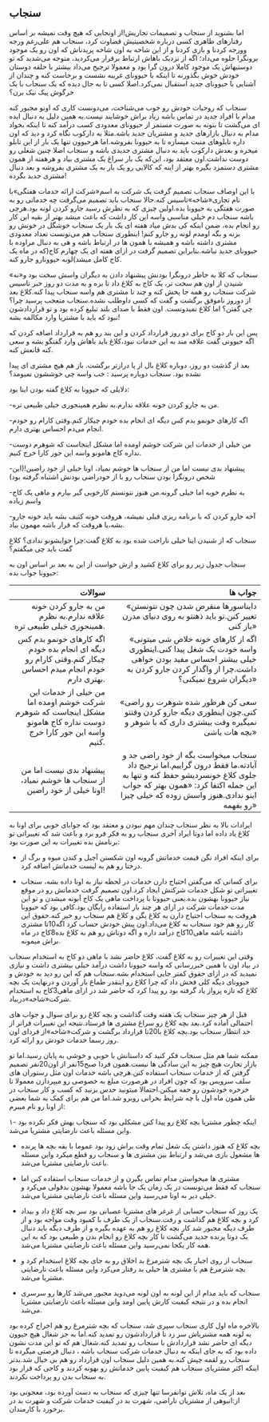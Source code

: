 ## سنجاب

اما بشنوید از سنجاب و تصمیمات تجاریش!از اونجایی که هیچ وقت نمیشه بر اساس رفتارهای ظاهری کسی درباره شخصیتیش قضاوت کرد، سنجاب هم علی‌رغم ورجه وورجه کردنا و بازی کردنا و از این شاخه به اون شاخه پریدناش که اون رو یک موجود برونگرا جلوه می‌داد؛ اگه از نزدیک باهاش ارتباط برقرار می‌کردید، متوجه می‌شدید که تو دوستیهاش یک موجود کاملا درون گرا بود و معمولا ترجیح می‌داد بیشتر با حلقه دوستان خودش خوش بگذورنه تا اینکه با حیوونای غریبه نشست و برخاست کنه و چندان از آشنایی با حیوونای جدید استقبال نمی‌کرد.اصلا کسی تا به حال دیده که یک سنجاب با یک خرگوش پیک نیک برن؟

سنجاب که روحیات خودش رو خوب می‌شناخت، می‌دونست کاری که اونو مجبور کنه مدام با افراد جدید در تماس باشه زیاد براش خوشایند نیست.به همین دلیل به دنبال ایده ای می‌گشت تا بتونه به صورت مستمر از حیوونای معدودی کسب درآمد کنه تا اینکه بخواد مدام به دنبال بازارهای جدید و مشتریان جدید باشه.مثلا به دارکوب نگاه کرد و دید که اون داره تابلوهای منبت میسازه تا به حیوونا بفروشه.اما هرحیوون تنها یک بار از این تابلو میخره و بعدش دارکوب باید به دنبال مشتری جدیدی باشه و سنجاب اصلا چنین شغلی رو دوست نداشت.اون معتقد بود، این‌که یک بار سراغ یک مشتری بیاد و هرهفته از همون مشتری دستمزد بگیره بهتر از اینه که کالایی رو یک بار به یک مشتری بفروشه و بعد دنبال مشتری جدید بگرده!

با این اوصاف سنجاب تصمیم گرفت یک شرکت به اسم«شرکت ارائه خدمات هفتگی»با نام تجاری«شاخه»تاسیس کنه.حالا سنجاب باید تصمیم می‌گرفت چه خدماتی رو به صورت هفتگی به حیوونا بده.اولین چیزی که به نظرش رسید جارو کردن لونه بود.هرچی باشه سنجاب دم خیلی مناسبی واسه این کار داشت که باعث میشد بهتر از بقیه این کار رو انجام بده، ضمن اینکه کی بدش میاد هفته ای یک بار یک سنجاب خوشگل در خونش رو بزنه و بگه اومدم لونه رو جارو کنم! اینطوری سنجاب هم می‌تونست تعداد معدودی مشتری داشته باشه و همیشه با همون ها در ارتباط باشه و هی به دنبال مراوده با حیوونای جدید نباشه.بنابراین تصمیم گرفت در ازای هفته ای یک چهارم کاج\(که در ماه یک کاج کامل میشد\)لونه حیوونارو جارو کنه.

سنجاب که کلا به خاطر درونگرا بودنش پیشنهاد دادن به دیگران واسش سخت بود و«نه» شنیدن از اون هم سخت تر، یک کاج به کلاغ داد تا بره و به مدت دو روز خبر تاسیس شرکت سنجاب رو همه جا پخش کنه و چند تا مشتری هم واسه سنجاب پیدا کنه.کلاغ بعد از دوروز ناموفق برگشت و گفت که کسی داوطلب نشده.سنجاب متعجب پرسید چرا؟ چی گفتن؟ اما کلاغ نمیدونست. اون فقط با صدای بلند تبلیغ کرده بود و تو قراردادشون نبود که باید با مشتریا وارد مکالمه بشه!

پس این بار دو کاج برای دو روز قرارداد کردن و این بند رو هم به قرارداد اضافه کردن که اگه حیوونی گفت علاقه مند به این خدمات نبود،‌کلاغ باید باهاش وارد گفتگو بشه و سعی کنه قانعش کنه. 

بعد از گذشت دو روز، دوباره کلاغ بال از پا درازتر برگشت. باز هم هیچ مشتری ای پیدا نشده بود. سنجاب دوباره پرسید : خب واسه چی خوششون نمیومد؟ 

دلایلی که حیوونا به کلاغ گفته بودن اینا بود:

-من به جارو کردن خونه علاقه ندارم.به نظرم همینجوری خیلی طبیعی تره.

-اگه کارهای خونمو بدم کس دیگه ای انجام بده خودم چیکار کنم.وقتی کارام رو خودم انجام می‌دم احساس بهتری دارم.

-من خیلی از خدمات این شرکت خوشم اومده اما مشکل اینجاست که شوهرم دوست نداره کاج هامونو واسه این جور کارا خرج کنیم.

-پیشنهاد بدی نیست اما من از سنجاب ها خوشم نمیاد، اونا خیلی از خود راضین!\(این شخص درونگرا بودن سنجاب رو با از خودراضی بودنش اشتباه گرفته بود\)

-به نظرم خوبه اما خیلی گرونه.من هنوز نتونستم کارخوبی گیر بیارم و ماهی یک کاج واسم زیاده

-آخه جارو کردن که با برنامه ریزی قبلی نمیشه، هروقت خونه کثیف بشه باید خونه جارو بشه،یا هروقت که قرار باشه مهمون بیاد.

سنجاب که از شنیدن اینا خیلی ناراحت شده بود به کلاغ گفت:چرا جوابشونو ندادی؟ کلاغ گفت باید چی میگفتم؟

سنجاب جدول زیر رو برای کلاغ کشید و ازش خواست از این به بعد بر اساس اون به حیوونا جواب بده:











| سوالات | جواب ها |
| ---: | ---: |
|   من به جارو کردن خونه علاقه ندارم.به نظرم همینجوری خیلی طبیعی تره. |  «دایناسورها منقرض شدن چون نتونستن تغییر کنن.تو باید ذهنتو به روی دنیای مدرن باز کنی» |
|   اگه کارهای خونمو بدم کس دیگه ای انجام بده خودم چیکار کنم.وقتی کارام رو خودم انجام میدم احساس بهتری دارم. |     «اگه از کارهای خونه خلاص شی میتونی واسه خودت یک شغل پیدا کنی.اینطوری خیلی بیشتر احساس مفید بودن خواهی داشت.چرا از واگذار کردن جارو کردن به دیگران شروع نمیکنی؟» |
| من خیلی از خدمات این شرکت خوشم اومده اما مشکل اینجاست که شوهرم دوست نداره کاج هامونو واسه این جور کارا خرج کنیم. | «سعی کن هرطور شده شوهرت رو راضی کنی.چون اینطوری دیگه جارو کردن وقتتو نمیگیره وقت بیشتری داری که با شوهر و بچه هات باشی» |
| پیشنهاد بدی نیست اما من از سنجاب ها خوشم نمیاد، اونا خیلی از خود راضین! | سنجاب میخواست بگه از خود راضی جد و آبادته.ما فقط درون گراییم.اما ترجیج داد جلوی کلاغ خونسردیشو حفظ کنه و تنها به این جمله اکتفا کرد: «همون بهتر که جواب اینو ندادی.هنوز واسش زوده که خیلی چیزا رو بفهمه» |

ایرادات بالا به نظر سنجاب چندان مهم نبودن و معتقد بود که جوابای خوبی برای اونا به کلاغ یاد داده اما دوتا ایراد آخری سنجاب رو به فکر فرو برد و باعث شد که تغییراتی تو برنامش بده تغییرات به این صورت بود:

* برای اینکه افراد نگن قیمت خدماتش گرونه اون شکستن آجیل و کندن میوه و برگ از درختا رو هم به لیست خدماتش اضافه کرد.

* برای کسانی که می‌گفتن احتیاج دارن خدمات در لحظه نیاز به اونا داده بشه، سنجاب تغییراتی تو شکل خدمات شرکتش ایجاد کرد.اون تصمیم گرفت خدماتش رو در موقع نیاز حیوونا بهشون بده.یعنی حیوونا با پرداخت ماهی یک کاج آبونه میشدن و تو این مدت خدمات شرکت در ازای هر چند بار استفاده رایگان بود.کافی بود که حیوونا هروقت به سنجاب احتیاج دارن به کلاغ بگن و کلاغ هم سنجاب رو خبر کنه.حقوق این کار رو هم خود سنجاب به کلاغ می‌داد.اون پیش خودش حساب کرد اگه10تا مشتری داشته باشه ماهی10کاج درآمد داره و اگه دوتاش رو هم به کلاغ بده8کاج در ماه براش میمونه.

وقتی این تغییرات رو به کلاغ گفت، کلاغ حاضر نشد با ماهی دو کاج به استخدام سنجاب در بیاد اون با همین خبررسانی که واسه حیوونا داشت درآمد خیلی بیشتری داشت و نیازی نمیدید که در ازای حقوق کمتر جایی استخدام بشه.سنجاب هم که این رو دید به خودش و حیوونای دیگه کلی فحش داد که چرا کلاغ رو اینقدر طماع بار آوردن و درنهایت یک بچه کلاغ که تازه پرواز یاد گرفته بود رو پیدا کرد که حاضر شد در ازای ماهی3کاج به استخدام شرکت«شاخه»دربیاد.

قبل از هر چیز سنجاب یک هفته وقت گذاشت و بچه کلاغ رو برای سوال و جواب های احتمالی آماده کرد.بعد بچه کلاغ رو سراغ مشتری ها فرستاد.نتیجه این تغییرات فراتر از حد انتظار سنجاب بود.بچه کلاغ با20تا قرارداد برگشت و شرکت«شاخه»از فردای اون روز رسما خدمات خودش رو ارائه کرد.

ممکنه شما هم مثل سنجاب فکر کنید که داستانش با خوبی و خوشی به پایان رسید.اما تو بازار تجارت هیچ چیز به این سادگی ها نیست.همون فردا صبح15نفر از اون20نفر تصمیم گرفتن که از خدمات سنجاب استفاده کنن.هرچی باشه خدمات اون مثل رستوران های سلف سرویس بود که چون افراد در هرصورت مبلغ به خصوصی رو میپردازن معمولا تا خرخره خودشون رو خفه میکنن.احتمالا میتونید حدس بزنید که کسب و کار سنجاب در طی همون ماه اول با چه شرایط بحرانی روبرو شد.اما من هم برای کمک به شما بعضی از اونا رو نام میبرم:

۱- اینکه چطور مشتریا بچه کلاغ رو پیدا کنن مشکلی بود که سنجاب بهش فکر نکرده بود واین مسئله باعث نارضایتی مشتریا می‌شد.

* بچه کلاغ که هنوز داشتن یک شغل تمام وقت براش زود بود عموما با بقه بچه ها پرنده ها مشغول بازی می‌شد و ارتباط بین مشتری ها و سنجاب رو قطع میکرد واین مسئله باعث نارضایتی مشتریا می‌شد.

* مشتری ها میخواستن مدام تماس بگیرن و از خدمات سنجاب استفاده کنن اما سنجاب که فقط می‌تونست در یک زمان یک جا باشه معمولا بهشون بدقولی می‌کرد و خیلی دیر به اونا می‌رسید واین مسئله باعث نارضایتی مشتریا می‌شد.

* یک روز که سنجاب حسابی از غرغر های مشتریا عصبانی بود سر بچه کلاغ داد و بیداد کرد و بچه کلاغ هم گذاشت و رفت.سنجاب از یک طرف با کمبود وقت مواجه بود و از طرف دیگه مجبور شد کار بچه کلاغ رو هم به عهده بگیره و از طرف دیگه باید دنبال یک دوتا پرنده جدید می‌گشت تا کار بچه کلاغ رو انجام بدن و طبیعی بود که به این همه کار یکجا نمی‌رسید واین مسئله باعث نارضایتی مشتریا می‌شد.

* سنجاب از روی اجبار یک بچه شترمرغ بد اخلاق رو به جای بچه کلاغ استخدام کرد و بچه شترمرغ هم با مشتری ها خیلی بد رفتار می‌کرد واین مسئله باعث نارضایتی مشتریا می‌شد.

* سنجاب که باید مدام از این لونه به اون لونه می‌دوید مجبور می‌شد کارها رو سرسری انجام بده و در نتیجه کیفیت کارش پایین اومد واین مسئله باعث نارضایتی مشتریا می‌شد.

بالاخره ماه اول کاری سنجاب سپری شد، سنجاب که بچه شترمرغ رو هم اخراج کرده بود به لونه همه مشتریاش سر زد تا قراردادشون رو تمدید کنه.اما به جز شغال هیچ حیوون دیگه ای حاضر نشد قراردادش با سنجاب رو تمدید کنه.شغال هم که تو این مدت نشون داده بود که به جای اینکه به دنبال خدمات شرکت سنجاب باشه ، دنبال فرصتی میگرده تا سنجاب رو لقمه چپش کنه.به همین دلیل سنجاب اون قرارداد رو هم بی خیال شد.بدتر اینکه اکثر مشتریای سنجاب هم کیفیت پایین خدماتش رو بهونه کردند و کاجی که قرار بود به سنجاب بدن رو پرداخت نکردند.

بعد از یک ماه، تلاش توانفرسا تنها چیزی که سنجاب به دست آورده بود، معجونی بود از:انبوهی از مشتریان ناراضی، شهرت بد در کیفیت خدمات شرکت و شهرت بد در برخورد با کارمندان.

 

